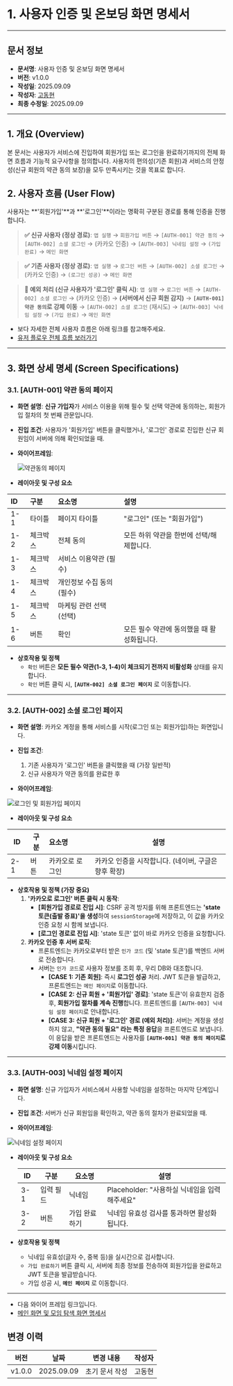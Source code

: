 # 1\. 사용자 인증 및 온보딩 화면 명세서

-----

## 문서 정보

- **문서명**: 사용자 인증 및 온보딩 화면 명세서
- **버전**: v1.0.0
- **작성일**: 2025.09.09
- **작성자**: [고동현](https://github.com/rhehdgus8831)
- **최종 수정일**: 2025.09.09

-----

## 1\. 개요 (Overview)

본 문서는 사용자가 서비스에 진입하여 회원가입 또는 로그인을 완료하기까지의 전체 화면 흐름과 기능적 요구사항을 정의합니다. 사용자의 편의성(기존 회원)과 서비스의 안정성(신규 회원의 약관 동의 보장)을 모두 만족시키는 것을 목표로 합니다.

## 2\. 사용자 흐름 (User Flow)

사용자는 \*\*'회원가입'\*\*과 \*\*'로그인'\*\*이라는 명확히 구분된 경로를 통해 인증을 진행합니다.

> **✅ 신규 사용자 (정상 경로)**: `앱 실행` → `회원가입 버튼` → `[AUTH-001] 약관 동의` → `[AUTH-002] 소셜 로그인` → (카카오 인증) → `[AUTH-003] 닉네임 설정` → `(가입 완료)` → `메인 화면`

> **✅ 기존 사용자 (정상 경로)**: `앱 실행` → `로그인 버튼` → `[AUTH-002] 소셜 로그인` → (카카오 인증) → `(로그인 성공)` → `메인 화면`

> **🚨 예외 처리 (신규 사용자가 '로그인' 클릭 시)**: `앱 실행` → `로그인 버튼` → `[AUTH-002] 소셜 로그인` → (카카오 인증) → **(서버에서 신규 회원 감지)** → **`[AUTH-001] 약관 동의`로 강제 이동** → `[AUTH-002] 소셜 로그인` (재시도) → `[AUTH-003] 닉네임 설정` → `(가입 완료)` → `메인 화면`

- 보다 자세한 전체 사용자 흐름은 아래 링크를 참고해주세요.
- [유저 플로우 전체 흐름 보러가기](../user-flow/userFlow.md)

-----

## 3\. 화면 상세 명세 (Screen Specifications)

### 3.1. [AUTH-001] 약관 동의 페이지

- **화면 설명**: **신규 가입자**가 서비스 이용을 위해 필수 및 선택 약관에 동의하는, 회원가입 절차의 첫 번째 관문입니다.

- **진입 조건**: 사용자가 '회원가입' 버튼을 클릭했거나, '로그인' 경로로 진입한 신규 회원임이 서버에 의해 확인되었을 때.

- **와이어프레임**:


  ![약관동의 페이지](../assets/img/wireframe/wireframe-auth-01-20250909.png)

- **레이아웃 및 구성 요소**

| ID  | 구분     | 요소명                           | 설명                                                                 |
| :-- | :------- | :------------------------------- | :------------------------------------------------------------------- |
| 1-1 | 타이틀   | 페이지 타이틀                    | "로그인" (또는 "회원가입")                                           |
| 1-2 | 체크박스 | 전체 동의                        | 모든 하위 약관을 한번에 선택/해제합니다.                             |
| 1-3 | 체크박스 | 서비스 이용약관 (필수)           |                                                                      |
| 1-4 | 체크박스 | 개인정보 수집 동의 (필수)        |                                                                      |
| 1-5 | 체크박스 | 마케팅 관련 선택 (선택)        |                                                                      |
| 1-6 | 버튼     | 확인                             | 모든 필수 약관에 동의했을 때 활성화됩니다.                           |

- **상호작용 및 정책**
    - `확인` 버튼은 **모든 필수 약관(1-3, 1-4)이 체크되기 전까지 비활성화** 상태를 유지합니다.
    - `확인` 버튼 클릭 시, **`[AUTH-002] 소셜 로그인 페이지`** 로 이동합니다.

-----

### 3.2. [AUTH-002] 소셜 로그인 페이지

- **화면 설명**: 카카오 계정을 통해 서비스를 시작(로그인 또는 회원가입)하는 화면입니다.

- **진입 조건**:

    1.  기존 사용자가 '로그인' 버튼을 클릭했을 때 (가장 일반적)
    2.  신규 사용자가 약관 동의를 완료한 후

- **와이어프레임**:


![로그인 및 회원가입 페이지](../assets/img/wireframe/wireframe-auth-02-20250909.png)

- **레이아웃 및 구성 요소**

| ID | 구분 | 요소명           | 설명                                               |
| -- | --- | :--------------- | ------------------------------------------------- |
| 2-1 | 버튼 | 카카오로 로그인  | 카카오 인증을 시작합니다. (네이버, 구글은 향후 확장) |

- **상호작용 및 정책 (가장 중요)**
    1.  **'카카오로 로그인' 버튼 클릭 시 동작**:
        - **[회원가입 경로로 진입 시]**: CSRF 공격 방지를 위해 프론트엔드는 **'state 토큰(출발 증표)'을 생성**하여 `sessionStorage`에 저장하고, 이 값을 카카오 인증 요청 시 함께 보냅니다.
        - **[로그인 경로로 진입 시]**: 'state 토큰' 없이 바로 카카오 인증을 요청합니다.
    2.  **카카오 인증 후 서버 로직**:
        - 프론트엔드는 카카오로부터 받은 `인가 코드` (및 'state 토큰')를 백엔드 서버로 전송합니다.
        - 서버는 `인가 코드`로 사용자 정보를 조회 후, 우리 DB와 대조합니다.
            - **[CASE 1: 기존 회원]**: 즉시 **로그인 성공** 처리. JWT 토큰을 발급하고, 프론트엔드는 `메인 페이지`로 이동합니다.
            - **[CASE 2: 신규 회원 + '회원가입' 경로]**: 'state 토큰'이 유효한지 검증 후, **회원가입 절차를 계속 진행**합니다. 프론트엔드를 `[AUTH-003] 닉네임 설정 페이지`로 안내합니다.
            - **[CASE 3: 신규 회원 + '로그인' 경로 (예외 처리)]**: 서버는 계정을 생성하지 않고, **"약관 동의 필요" 라는 특정 응답**을 프론트엔드로 보냅니다. 이 응답을 받은 프론트엔드는 사용자를 **`[AUTH-001] 약관 동의 페이지`로 강제 이동**시킵니다.

-----

### 3.3. [AUTH-003] 닉네임 설정 페이지

- **화면 설명**: 신규 가입자가 서비스에서 사용할 닉네임을 설정하는 마지막 단계입니다.

- **진입 조건**: 서버가 신규 회원임을 확인하고, 약관 동의 절차가 완료되었을 때.

- **와이어프레임**:


![닉네임 설정 페이지](../assets/img/wireframe/wireframe-auth-03-20250909.png)
- **레이아웃 및 구성 요소**

  | ID  | 구분      | 요소명       | 설명                                      |
  | -- | -------- | ----------- | ---------------------------------------- |
  | 3-1 | 입력 필드 | 닉네임       | Placeholder: "사용하실 닉네임을 입력해주세요" |
  | 3-2 | 버튼      | 가입 완료하기 | 닉네임 유효성 검사를 통과하면 활성화됩니다. |

- **상호작용 및 정책**

    - 닉네임 유효성(글자 수, 중복 등)을 실시간으로 검사합니다.
    - `가입 완료하기` 버튼 클릭 시, 서버에 최종 정보를 전송하여 회원가입을 완료하고 JWT 토큰을 발급받습니다.
    - 가입 성공 시, **`메인 페이지`** 로 이동합니다.

-----

- 다음 와이어 프레임 링크입니다.
- [메인 화면 및 모임 탐색 화면 명세서](wireframe-main-page.md)

## 변경 이력

| 버전   | 날짜       | 변경 내용                                                                 | 작성자 |
| ------ | ---------- | ------------------------------------------------------------------------- |-----|
| v1.0.0 | 2025.09.09 | 초기 문서 작성                                                            | 고동현 |